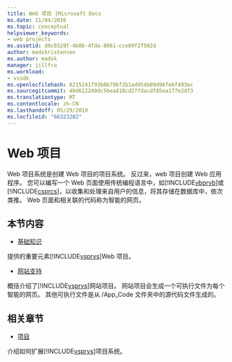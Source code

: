 ```yaml
---
title: Web 项目 |Microsoft Docs
ms.date: 11/04/2016
ms.topic: conceptual
helpviewer_keywords:
- web projects
ms.assetid: d9c0329f-4b0b-4fda-8061-cce69f2f502d
author: madskristensen
ms.author: madsk
manager: jillfra
ms.workload:
- vssdk
ms.openlocfilehash: 8215241f93b0b796f2b1ad954b09d96fe6f493ec
ms.sourcegitcommit: 40d612240dc5bea418cd27fdacdf85ea177e2df3
ms.translationtype: MT
ms.contentlocale: zh-CN
ms.lasthandoff: 05/29/2019
ms.locfileid: "66323282"
---
```

# <a name="web-projects"></a>Web 项目
Web 项目系统是创建 Web 项目的项目系统。 反过来，web 项目创建 Web 应用程序。 您可以编写一个 Web 页面使用传统编程语言中，如[!INCLUDE[vbprvb](../../code-quality/includes/vbprvb_md.md)]或[!INCLUDE[csprcs](../../data-tools/includes/csprcs_md.md)]，以收集和处理来自用户的信息，将其存储在数据库中，依次类推。 Web 页面和相关联的代码称为智能的网页。

## <a name="in-this-section"></a>本节内容
- [基础知识](../../extensibility/internals/web-project-essentials.md)

 提供的重要元素[!INCLUDE[vsprvs](../../code-quality/includes/vsprvs_md.md)]Web 项目。

- [网站支持](../../extensibility/internals/web-site-support.md)

 概括介绍了[!INCLUDE[vsprvs](../../code-quality/includes/vsprvs_md.md)]网站项目。 网站项目会生成一个可执行文件为每个智能的网页。 其他可执行文件是从 /App_Code 文件夹中的源代码文件生成的。

## <a name="related-sections"></a>相关章节
- [项目](../../extensibility/internals/projects.md)

 介绍如何扩展[!INCLUDE[vsprvs](../../code-quality/includes/vsprvs_md.md)]项目系统。